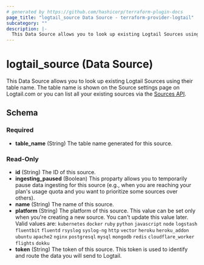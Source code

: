 ```yaml
---
# generated by https://github.com/hashicorp/terraform-plugin-docs
page_title: "logtail_source Data Source - terraform-provider-logtail"
subcategory: ""
description: |-
  This Data Source allows you to look up existing Logtail Sources using their table name. The table name is shown on the Source settings page on Logtail.com or you can list all your existing sources via the Sources API https://docs.logtail.com/api/sources-api#get-sources.
---
```


# logtail_source (Data Source)

This Data Source allows you to look up existing Logtail Sources using their table name. The table name is shown on the Source settings page on Logtail.com or you can list all your existing sources via the [Sources API](https://docs.logtail.com/api/sources-api#get-sources).



<!-- schema generated by tfplugindocs -->
## Schema

### Required

- **table_name** (String) The table name generated for this source.

### Read-Only

- **id** (String) The ID of this source.
- **ingesting_paused** (Boolean) This proparty allows you to temporarily pause data ingesting for this source (e.g., when you are reaching your plan's usage quota and you want to prioritize some sources over others).
- **name** (String) The name of this source.
- **platform** (String) The platform of this source. This value can be set only when you're creating a new source. You can't update this value later. Valid values are:
    `kubernetes`
	`docker`
	`ruby`
	`python`
	`javascript`
	`node`
	`logstash`
	`fluentbit`
	`fluentd`
	`rsyslog`
	`syslog-ng`
	`http`
	`vector`
	`heroku`
	`heroku_addon`
	`ubuntu`
	`apache2`
	`nginx`
	`postgresql`
	`mysql`
	`mongodb`
	`redis`
	`cloudflare_worker`
	`flights`
	`dokku`
- **token** (String) The token of this source. This token is used to identify and route the data you will send to Logtail.


